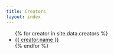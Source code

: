 ```yaml
---
title: Creators
layout: index
---
```


<ul>
{% for creator in site.data.creators %}
<li><a href = "{{ creator.homepage }}">{{ creator.name }}</a></li>
{% endfor %}
</ul>